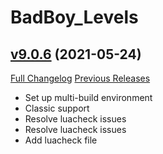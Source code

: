 # BadBoy_Levels

## [v9.0.6](https://github.com/funkydude/BadBoy_Levels/tree/v9.0.6) (2021-05-24)
[Full Changelog](https://github.com/funkydude/BadBoy_Levels/compare/v9.0.5...v9.0.6) [Previous Releases](https://github.com/funkydude/BadBoy_Levels/releases)

- Set up multi-build environment  
- Classic support  
- Resolve luacheck issues  
- Resolve luacheck issues  
- Add luacheck file  
